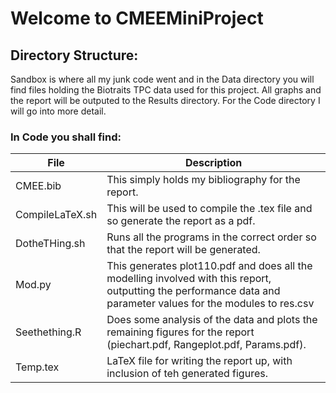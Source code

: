 # Welcome to CMEEMiniProject

## Directory Structure:

Sandbox is where all my junk code went and in the Data directory you will find files holding the Biotraits TPC data used for this project. All graphs and the report will be outputed to the Results directory.
For the Code directory I will go into more detail.

### In Code you shall find:
 
 File       | Description
 ------------- | -------------
 CMEE.bib | This simply holds my bibliography for the report.
 CompileLaTeX.sh | This will be used to compile the .tex file and so generate the report as a pdf.
 DotheTHing.sh | Runs all the programs in the correct order so that the report will be generated.
 Mod.py | This generates plot110.pdf and does all the modelling involved with this report, outputting the performance data and parameter values for the modules to res.csv
 Seethething.R | Does some analysis of the data and plots the remaining figures for the report (piechart.pdf, Rangeplot.pdf, Params.pdf).
 Temp.tex | LaTeX file for writing the report up, with inclusion of teh generated figures.
